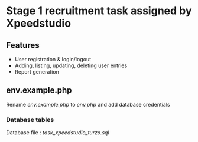 # Stage 1 recruitment task assigned by Xpeedstudio 

## Features
* User registration & login/logout
* Adding, listing, updating, deleting user entries
* Report generation

## env.example.php

Rename *env.example.php* to *env.php* and add database credentials

### Database tables

Database file : *task_xpeedstudio_turzo.sql*